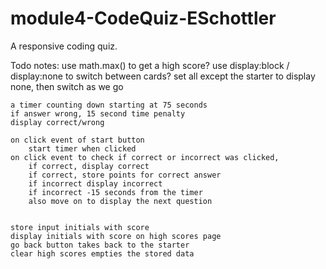 # module4-CodeQuiz-ESchottler
A responsive coding quiz.


Todo notes: 
    use math.max() to get a high score?
    use display:block / display:none to switch between cards?
    set all except the starter to display none, then switch as we go
    

    a timer counting down starting at 75 seconds
    if answer wrong, 15 second time penalty
    display correct/wrong 

    on click event of start button
        start timer when clicked
    on click event to check if correct or incorrect was clicked,
        if correct, display correct 
        if correct, store points for correct answer 
        if incorrect display incorrect
        if incorrect -15 seconds from the timer
        also move on to display the next question

    
    store input initials with score
    display initials with score on high scores page
    go back button takes back to the starter
    clear high scores empties the stored data

    
    